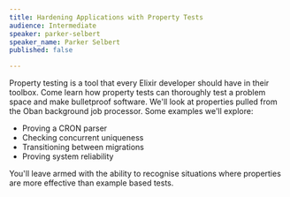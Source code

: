 ```yaml
---
title: Hardening Applications with Property Tests
audience: Intermediate
speaker: parker-selbert
speaker_name: Parker Selbert
published: false

---
```

Property testing is a tool that every Elixir developer should have in their toolbox. Come learn how property tests can thoroughly test a problem space and make bulletproof software. We'll look at properties pulled from the Oban background job processor. Some examples we'll explore: 

* Proving a CRON parser 
* Checking concurrent uniqueness 
* Transitioning between migrations 
* Proving system reliability 

You'll leave armed with the ability to recognise situations where properties are more effective than example based tests.